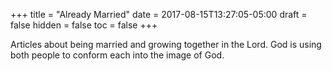 +++
title = "Already Married"
date = 2017-08-15T13:27:05-05:00
draft = false
hidden = false
toc = false
+++

Articles about being married and growing together in the Lord. God is using both people to conform each into the image of God.
